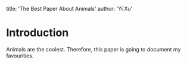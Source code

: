 title: 'The Best Paper About Animals'
author: 'Yi Xu'

# Introduction

Animals are the coolest.
Therefore, this paper is going to document my favourities.

